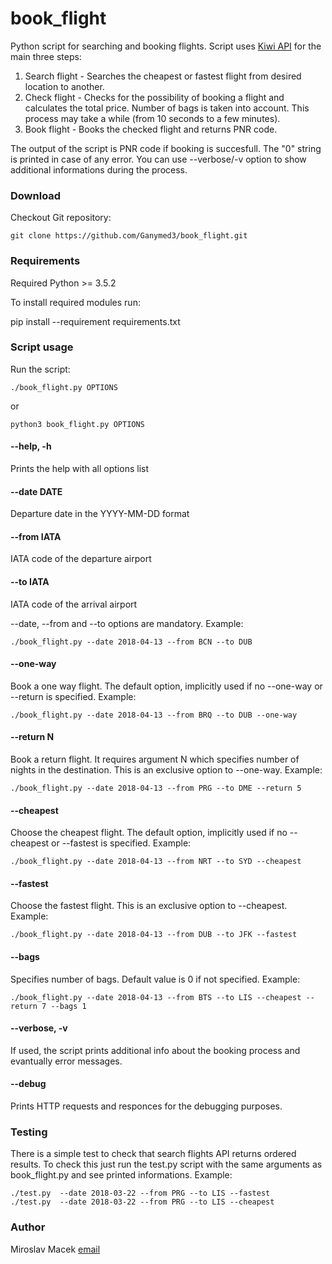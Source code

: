 # book_flight

Python script for searching and booking flights. Script uses [Kiwi API](https://skypickerpublicapi.docs.apiary.io/#reference/flights) for the main three steps:
   1. Search flight - Searches the cheapest or fastest flight from desired location to another.
   2. Check flight - Checks for the possibility of booking a flight and calculates the total price. Number of bags is taken into account. This process may take a while (from 10 seconds to a few minutes).
   3. Book flight - Books the checked flight and returns PNR code.

The output of the script is PNR code if booking is succesfull. The "0" string is printed in case of any error. You can use --verbose/-v option to show additional informations during the process.

### Download
Checkout Git repository:
```
git clone https://github.com/Ganymed3/book_flight.git
```

### Requirements
Required Python >= 3.5.2

To install required modules run:

pip install --requirement requirements.txt

### Script usage
Run the script:
```
./book_flight.py OPTIONS
```
or
```
python3 book_flight.py OPTIONS
```

#### --help, -h
Prints the help with all options list

#### --date DATE
Departure date in the YYYY-MM-DD format

#### --from IATA
IATA code of the departure airport

#### --to IATA
IATA code of the arrival airport

--date, --from and --to options are mandatory.
Example:
```
./book_flight.py --date 2018-04-13 --from BCN --to DUB
```

#### --one-way
Book a one way flight. The default option, implicitly used if no --one-way or --return is specified.
Example:
```
./book_flight.py --date 2018-04-13 --from BRQ --to DUB --one-way
```

#### --return N
Book a return flight. It requires argument N which specifies number of nights in the destination. This is an exclusive option to --one-way.
Example:
```
./book_flight.py --date 2018-04-13 --from PRG --to DME --return 5
```

#### --cheapest 
Choose the cheapest flight. The default option, implicitly used if no --cheapest or --fastest is specified.
Example:
```
./book_flight.py --date 2018-04-13 --from NRT --to SYD --cheapest
```

#### --fastest
Choose the fastest flight. This is an exclusive option to --cheapest.
Example:
```
./book_flight.py --date 2018-04-13 --from DUB --to JFK --fastest
```

#### --bags
Specifies number of bags. Default value is 0 if not specified.
Example:
```
./book_flight.py --date 2018-04-13 --from BTS --to LIS --cheapest --return 7 --bags 1
```

#### --verbose, -v
If used, the script prints additional info about the booking process and evantually error messages.

#### --debug
Prints HTTP requests and responces for the debugging purposes.


### Testing
There is a simple test to check that search flights API returns ordered results. To check this just run the test.py script with the same arguments as book_flight.py and see printed informations. 
Example:
```
./test.py  --date 2018-03-22 --from PRG --to LIS --fastest
./test.py  --date 2018-03-22 --from PRG --to LIS --cheapest
```


### Author
Miroslav Macek
[email](macekmirek@email.cz)



